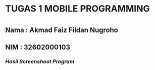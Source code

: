 <h1>TUGAS 1 MOBILE PROGRAMMING <h1>

<h2>Nama    : Akmad Faiz Fildan Nugroho

<h2>NIM     : 32602000103

<h3><i> Hasil Screenshoot Program

